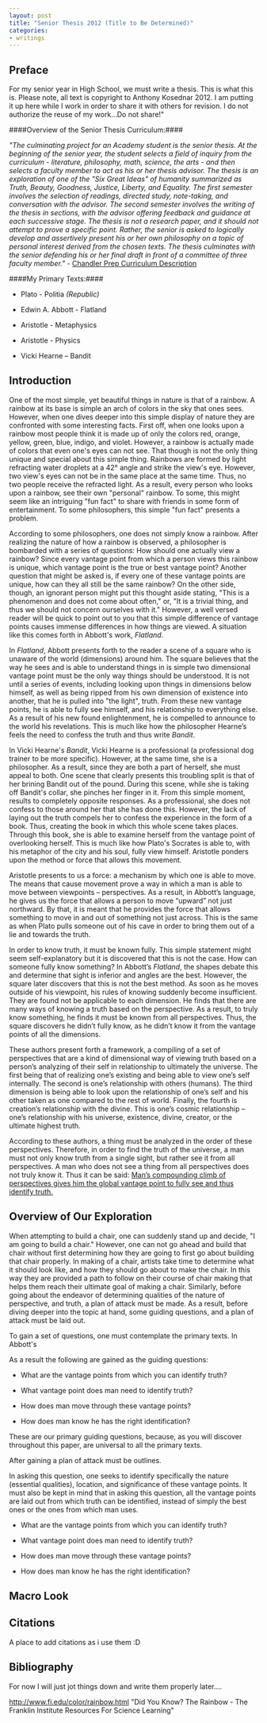 ```yaml
---
layout: post
title: "Senior Thesis 2012 (Title to Be Determined)"
categories:
- writings
---
```


## Preface ##

For my senior year in High School, we must write a thesis. This is what this is. Please note, all text is copyright to Anthony Kosednar 2012. I am putting it up here while I work in order to share it with others for revision. I do not authorize the reuse of my work…Do not share!"

####Overview of the Senior Thesis Curriculum:####

*"The culminating project for an Academy student is the senior thesis. At the beginning of the senior year, the student selects a field of inquiry from the curriculum - literature, philosophy, math, science, the arts - and then selects a faculty member to act as his or her thesis advisor. The thesis is an exploration of one of the "Six Great Ideas" of humanity summarized as Truth, Beauty, Goodness, Justice, Liberty, and Equality. The first semester involves the selection of readings, directed study, note-taking, and conversation with the advisor. The second semester involves the writing of the thesis in sections, with the advisor offering feedback and guidance at each successive stage. The thesis is not a research paper, and it should not attempt to prove a specific point. Rather, the senior is asked to logically develop and assertively present his or her own philosophy on a topic of personal interest derived from the chosen texts. The thesis culminates with the senior defending his or her final draft in front of a committee of three faculty member."* - [Chandler Prep Curriculum Description](http://www.chandlerprep.org/index.php?option=com_content&view=article&id=50&Itemid=71&layout=default&date=2012-01-01)

####My Primary Texts:####

* Plato - Politia *(Republic)*

* Edwin A. Abbott - Flatland

* Aristotle - Metaphysics

* Aristotle - Physics

* Vicki Hearne – Bandit


## Introduction ##

<!-- Citation: http://www.fi.edu/color/rainbow.html -->

One of the most simple, yet beautiful things in nature is that of a rainbow. A rainbow at its base is simple an arch of colors in the sky that ones sees. However, when one dives deeper into this simple display of nature they are confronted with some interesting facts. First off, when one looks upon a rainbow most people think it is made up of only the colors red, orange, yellow, green, blue, indigo, and violet. However, a rainbow is actually made of colors that even one's eyes can not see. That though is not the only thing unique and special about this simple thing. Rainbows are formed by light refracting water droplets at a 42&deg; angle and strike the view's eye. However, two view's eyes can not be in the same place at the same time. Thus, no two people receive the refracted light. As a result, every person  who looks upon a rainbow, see their own "personal" rainbow. To some, this might seem like an intriguing  "fun fact" to share with friends in some form of entertainment. To some philosophers, this simple "fun fact" presents a problem. 

According to some philosophers, one does not simply know a rainbow. <!-- Lord of the rings reference lol: http://www.youtube.com/watch?feature=player_embedded&v=0tMv5uj0odM ---> After realizing the nature of how a rainbow is observed, a philosopher is bombarded with a series of questions: How should one actually view a rainbow? Since every vantage point from which a person views this rainbow is unique, which vantage point is the true or best vantage point? Another question that might be asked is, if every one of these vantage points are unique, how can they all still be the same rainbow? On the other side, though, an ignorant person might put this thought aside stating, "This is a phenomenon and does not come about often," or, "It is a trivial thing, and thus we should not concern ourselves with it." However, a well versed reader will be quick to point out to you that this simple difference of vantage points causes immense differences in how things are viewed. A situation like this comes forth in Abbott's work, *Flatland*.

In *Flatland*, Abbott presents forth to the reader a scene of a square who is unaware of the world (dimensions) around him. The square believes that the way he sees and is able to understand things in is simple two dimensional vantage point must be the only way things should be understood. It is not until a series of events, including looking upon things in dimensions below himself, as well as being ripped from his own dimension of existence into another, that he is pulled into "the light", truth. From these new vantage points, he is able to fully see himself, and his relationship to everything else. As a result of his new found enlightenment, he is compelled to announce to the world his revelations. This is much like how the philosopher Hearne’s feels the need to confess the truth and thus write *Bandit*.

In Vicki Hearne's *Bandit*, Vicki Hearne is a professional (a professional dog trainer to be more specific). However, at the same time, she is a philosopher. As a result, since they are both a part of herself, she must appeal to both. One scene that clearly presents this troubling split is that of her brining Bandit out of the pound. During this scene, while she is taking off Bandit's collar, she pinches her finger in it. From this simple moment, results to completely opposite responses. As a professional, she does not confess to those around her that she has done this. However, the lack of laying out the truth compels her to confess the experience in the form of a book. Thus, creating the book in which this whole scene takes places. Through this book, she is able to examine herself from the vantage point of overlooking herself. This is much like how Plato's Socrates is able to, with his metaphor of the city and his soul, fully view himself. <!-- Insert Plato Stuff somehow here?? -->Aristotle ponders upon the method or force that allows this movement.

Aristotle presents to us a force: a mechanism by which one is able to move. The means that cause movement prove a way in which a man is able to move between viewpoints – perspectives. As a result, in Abbott’s language, he gives us the force that allows a person to move “upward” not just northward. By that, it is meant that he provides the force that allows something to move in and out of something not just across. This is the same as when Plato pulls someone out of his cave in order to bring them out of a lie and towards the truth.

In order to know truth, it must be known fully. This simple statement might seem self-explanatory but it is discovered that this is not the case. How can someone fully know something? In Abbott’s *Flatland*, the shapes debate this and determine that sight is inferior and angles are the best. However, the square later discovers that this is not the best method. As soon as he moves outside of his viewpoint, his rules of knowing suddenly become insufficient. They are found not be applicable to each dimension. He finds that there are many ways of knowing a truth based on the perspective. As a result, to truly know something, he finds it must be known from all perspectives. Thus, the square discovers he didn’t fully know, as he didn’t know it from the vantage points of all the dimensions.

These authors present forth a framework, a compiling of a set of perspectives that are a kind of dimensional way of viewing truth based on a person’s analyzing of their self in relationship to ultimately the universe. The first being that of realizing one’s existing and being able to view one’s self internally. The second is one’s relationship with others (humans). The third dimension is being able to look upon the relationship of one’s self and his other taken as one compared to the rest of world. Finally, the fourth is creation’s relationship with the divine. This is one’s cosmic relationship – one’s relationship with his universe, existence, divine, creator, or the ultimate highest truth.

According to these authors, a thing must be analyzed in the order of these perspectives. Therefore, in order to find the truth of the universe, a man must not only know truth from a single sight, but rather see it from all perspectives. A man who does not see a thing from all perspectives does not truly know it. Thus it can be said: <u>Man’s compounding climb of perspectives gives him the global vantage point to fully see and thus identify truth.</u> <!-- I hate underlining just fyi -->

## Overview of Our Exploration ##

<!-- Definitions Outline???? Here?? -->

When attempting to build a chair, one can suddenly stand up and decide, "I am going to build a chair." However, one can not go ahead and build that chair without first determining how they are going to first go about building that chair properly. In making of a chair, artists take time to determine what it should look like, and how they should go about to make the chair. In this way they are provided a path to follow on their course of chair making that helps them reach their ultimate goal of making a chair. Similarly, before going about the endeavor of determining qualities of the nature of perspective, and truth, a plan of attack must be made. As a result, before diving deeper into the topic at hand, some guiding questions, and a plan of attack must be laid out.

To gain a set of questions, one must contemplate the primary texts. In Abbott's 



As a result the following are gained as the guiding questions:

* What are the vantage points from which you can identify truth?

* What vantage point does man need to identify truth?

* How does man move through these vantage points?

* How does man know he has the right identification?

These are our primary guiding questions, because, as you will discover throughout this paper, are universal to all the primary texts.

After gaining a plan of attack must be outlines.

 

In asking this question, one seeks to identify specifically the nature (essential qualities), location, and significance of these vantage points. It must also be kept in mind that in asking this question, all the vantage points are laid out from which truth can be identified, instead of simply the best ones or the ones from which man uses. 

* What are the vantage points from which you can identify truth?

* What vantage point does man need to identify truth?

* How does man move through these vantage points?

* How does man know he has the right identification?

## Macro Look ##



## Citations ##

A place to add citations as i use them :D

## Bibliography ##

For now I will just jot things down and write them properly later….

http://www.fi.edu/color/rainbow.html  "Did You Know? The Rainbow - The Franklin Institute Resources For Science Learning"